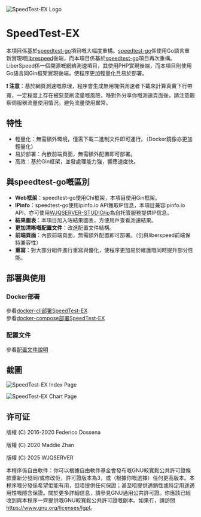 ![SpeedTest-EX Logo](https://raw.githubusercontent.com/WJQSERVER/speedtest-ex/main/web/pages/favicon_inverted.png)

# SpeedTest-EX

本項目係基於[speedtest-go](https://github.com/librespeed/speedtest-go)項目嘅大幅度重構。[speedtest-go](https://github.com/librespeed/speedtest-go)係使用Go語言重新實現嘅[librespeed](https://github.com/librespeed/speedtest)後端，而本項目係基於[speedtest-go](https://github.com/librespeed/speedtest-go)項目再次重構。LiberSpeed係一個開源嘅網絡測速項目，其使用PHP實現後端，而本項目則使用Go語言同Gin框架實現後端，使程序更加輕量化且易於部署。

**❗ 注意**：基於網頁測速嘅原理，程序會生成無用塊供測速者下載來計算真實下行帶寬，一定程度上存在被惡意刷流量嘅風險，喺對外分享你嘅測速頁面後，請注意觀察伺服器流量使用情況，避免流量使用異常。

## 特性
- 輕量化：無需額外環境，僅需下載二進制文件即可運行。（Docker鏡像亦更加輕量化）
- 易於部署：內嵌前端頁面，無需額外配置即可部署。
- 高效：基於Gin框架，並發處理能力強，響應速度快。

## 與speedtest-go嘅區別
- **Web框架**：speedtest-go使用Chi框架，本項目使用Gin框架。
- **IPinfo**：speedtest-go使用ipinfo.io API獲取IP信息，本項目兼容ipinfo.io API，亦可使用[WJQSERVER-STUDIO/ip](https://github.com/WJQSERVER-STUDIO/ip)為自托管服務提供IP信息。
- **結果圖表**：本項目加入咗結果圖表，方便用戶查看測速結果。
- **更加清晰嘅配置文件**：改進配置文件結構。
- **前端頁面**：內嵌前端頁面，無需額外配置即可部署。（仍與liberspeed前端保持兼容性）
- **重寫**：對大部分組件進行重寫與優化，使程序更加易於維護嘅同時提升部分性能。

## 部署與使用
### Docker部署
參看[docker-cli部署SpeedTest-EX](https://github.com/WJQSERVER/speedtest-ex/blob/main/docs/docker/docker-cli_zh-tw.md)  
參看[docker-compose部署SpeedTest-EX](https://github.com/WJQSERVER/speedtest-ex/blob/main/docs/docker/docker-compose_zh-tw.md)

### 配置文件
參看[配置文件說明](https://github.com/WJQSERVER/speedtest-ex/blob/main/docs/config/config_zh-tw.md)

## 截圖
![SpeedTest-EX Index Page](https://webp.wjqserver.com/speedtest-ex/index.png)

![SpeedTest-EX Chart Page](https://webp.wjqserver.com/speedtest-ex/chart.png)

## 许可证
版權 (C) 2016-2020 Federico Dossena  

版權 (C) 2020 Maddie Zhan  

版權 (C) 2025 WJQSERVER  

本程序係自由軟件：你可以根據自由軟件基金會發布嘅GNU較寬鬆公共許可證條款重新分發同/或修改佢，許可證版本為3，或（根據你嘅選擇）任何更高版本。本程序嘅分發係希望佢能有用，但唔提供任何保證；甚至唔提供適銷性或特定用途適用性嘅隱含保證。關於更多詳細信息，請參見GNU通用公共許可證。你應該已經收到與本程序一齊提供嘅GNU較寬鬆公共許可證嘅副本。如果冇，請訪問<https://www.gnu.org/licenses/lgpl>。
